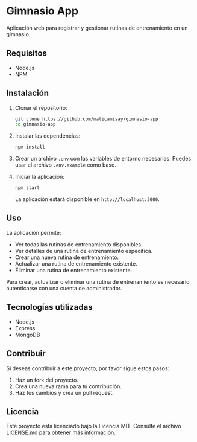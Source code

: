 # Gimnasio App

Aplicación web para registrar y gestionar rutinas de entrenamiento en un gimnasio.

## Requisitos

- Node.js
- NPM

## Instalación

1. Clonar el repositorio:

   ```bash
   git clone https://github.com/maticamisay/gimnasio-app
   cd gimnasio-app
   ```

2. Instalar las dependencias:

   ```bash
   npm install
   ```

3. Crear un archivo `.env` con las variables de entorno necesarias. Puedes usar el archivo `.env.example` como base.

4. Iniciar la aplicación:

   ```bash
   npm start
   ```

   La aplicación estará disponible en `http://localhost:3000`.

## Uso

La aplicación permite:

- Ver todas las rutinas de entrenamiento disponibles.
- Ver detalles de una rutina de entrenamiento específica.
- Crear una nueva rutina de entrenamiento.
- Actualizar una rutina de entrenamiento existente.
- Eliminar una rutina de entrenamiento existente.

Para crear, actualizar o eliminar una rutina de entrenamiento es necesario autenticarse con una cuenta de administrador.

## Tecnologías utilizadas

- Node.js
- Express
- MongoDB

## Contribuir

Si deseas contribuir a este proyecto, por favor sigue estos pasos:

1. Haz un fork del proyecto.
2. Crea una nueva rama para tu contribución.
3. Haz tus cambios y crea un pull request.

## Licencia

Este proyecto está licenciado bajo la Licencia MIT. Consulte el archivo LICENSE.md para obtener más información.